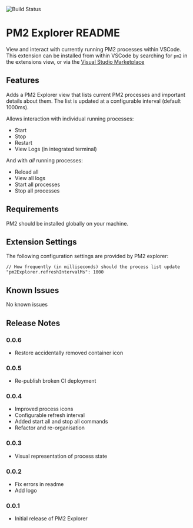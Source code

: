 ![Build Status](https://travis-ci.com/alsiola/pm2-explorer.svg?branch=master)

# PM2 Explorer README

View and interact with currently running PM2 processes within VSCode.  This extension can be installed from within VSCode by searching for `pm2` in the extensions view, or via the [Visual Studio Marketplace](https://marketplace.visualstudio.com/items?itemName=alex-young.pm2-explorer)

## Features

Adds a PM2 Explorer view that lists current PM2 processes and important details about them. The list is updated at a configurable interval (default 1000ms).

Allows interaction with individual running processes: 

 * Start
 * Stop
 * Restart
 * View Logs (in integrated terminal)

And with *all* running processes:

 * Reload all
 * View all logs
 * Start all processes
 * Stop all processes

## Requirements

PM2 should be installed globally on your machine.

## Extension Settings

 The following configuration settings are provided by PM2 explorer:

```
// How frequently (in milliseconds) should the process list update
"pm2Explorer.refreshIntervalMs": 1000
```

## Known Issues

No known issues

## Release Notes

### 0.0.6

* Restore accidentally removed container icon

### 0.0.5

* Re-publish broken CI deployment

### 0.0.4
* Improved process icons
* Configurable refresh interval
* Added start all and stop all commands
* Refactor and re-organisation

### 0.0.3

* Visual representation of process state

### 0.0.2

* Fix errors in readme
* Add logo

### 0.0.1

* Initial release of PM2 Explorer
